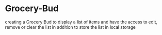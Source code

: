 # Grocery-Bud
creating a Grocery Bud to display a list of items and have the access to edit, remove or clear the list in addition to store the list in local storage
